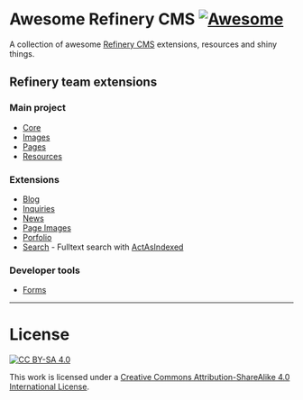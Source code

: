 # Awesome Refinery CMS [![Awesome](https://cdn.rawgit.com/sindresorhus/awesome/d7305f38d29fed78fa85652e3a63e154dd8e8829/media/badge.svg)](https://github.com/sindresorhus/awesome)

A collection of awesome [Refinery CMS](http://www.refinerycms.com/) extensions, resources and shiny things.

## Refinery team extensions

### Main project
* [Core](https://github.com/refinery/refinerycms)
* [Images](https://github.com/refinery/refinerycms)
* [Pages](https://github.com/refinery/refinerycms)
* [Resources](https://github.com/refinery/refinerycms)

### Extensions
* [Blog](https://github.com/refinery/refinerycms-blog)
* [Inquiries](https://github.com/refinery/refinerycms-inquiries)
* [News](https://github.com/refinery/refinerycms-news)
* [Page Images](https://github.com/refinery/refinerycms-page-images)
* [Porfolio](https://github.com/refinery/refinerycms-portfolio)
* [Search](https://github.com/refinery/refinerycms-search) - Fulltext search with [ActAsIndexed](https://github.com/dougal/acts_as_indexed)

### Developer tools
* [Forms](https://github.com/refinery/refinerycms-forms)


---

# License

[![CC BY-SA 4.0](https://i.creativecommons.org/l/by-sa/4.0/88x31.png)](http://creativecommons.org/licenses/by-sa/4.0/)

This work is licensed under a [Creative Commons Attribution-ShareAlike 4.0 International License](http://creativecommons.org/licenses/by-sa/4.0/).
